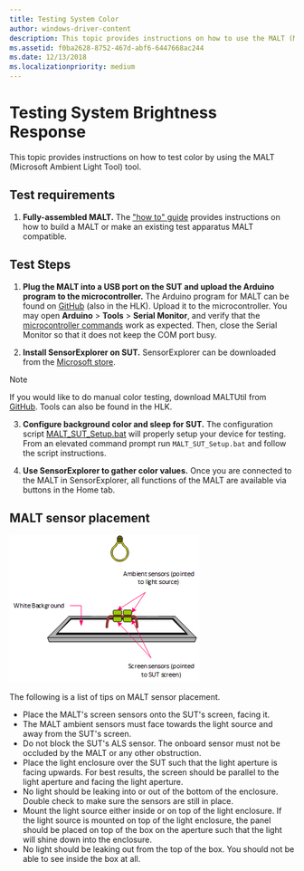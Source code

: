 ```yaml
---
title: Testing System Color
author: windows-driver-content
description: This topic provides instructions on how to use the MALT (Microsoft Ambient Light Tool) as a color testing solution.
ms.assetid: f0ba2628-8752-467d-abf6-6447668ac244
ms.date: 12/13/2018
ms.localizationpriority: medium
---
```


# Testing System Brightness Response

This topic provides instructions on how to test color by using the MALT (Microsoft Ambient Light Tool) tool.

## Test requirements

1. **Fully-assembled MALT.**   The ["how to" guide](testing-MALT-building-a-light-testing-tool.md) provides instructions on how to build a MALT or make an existing test apparatus MALT compatible.

## Test Steps

1. **Plug the MALT into a USB port on the SUT and upload the Arduino program to the microcontroller.** The Arduino program for MALT can be found on [GitHub](https://github.com/Microsoft/busiotools/tree/master/sensors/Tools/MALT) (also in the HLK). Upload it to the microcontroller. You may open **Arduino** > **Tools** > **Serial Monitor**, and verify that the [microcontroller commands](testing-MALT-auto-brightness.md) work as expected. Then, close the Serial Monitor so that it does not keep the COM port busy.

2. **Install SensorExplorer on SUT.** SensorExplorer can be downloaded from the [Microsoft store](https://aka.ms/sensorexplorer). 
   
> [!Note] 
> If you would like to do manual color testing, download MALTUtil from [GitHub](https://github.com/Microsoft/busiotools/tree/master/sensors/Tools/MALT). Tools can also be found in the HLK.
   
3. **Configure background color and sleep for SUT.**  The configuration script [MALT_SUT_Setup.bat](https://github.com/Microsoft/busiotools/tree/master/sensors/Tools/MALT/Code/Scripts) will properly setup your device for testing.  From an elevated command prompt run ``MALT_SUT_Setup.bat`` and follow the script instructions.

4. **Use SensorExplorer to gather color values.** Once you are connected to the MALT in SensorExplorer, all functions of the MALT are available via buttons in the Home tab.

## MALT sensor placement

![MALT sensor placement](images/placement.png)

The following is a list of tips on MALT sensor placement.

* Place the MALT's screen sensors onto the SUT's screen, facing it.
* The MALT ambient sensors must face towards the light source and away from the SUT's screen. 
* Do not block the SUT's ALS sensor.  The onboard sensor must not be occluded by the MALT or any other obstruction.
* Place the light enclosure over the SUT such that the light aperture is facing upwards. For best results, the screen should be parallel to the light aperture and facing the light aperture.
* No light should be leaking into or out of the bottom of the enclosure.  Double check to make sure the sensors are still in place.
* Mount the light source either inside or on top of the light enclosure.  If the light source is mounted on top of the light enclosure, the panel should be placed on top of the box on the aperture such that the light will shine down into the enclosure.
* No light should be leaking out from the top of the box. You should not be able to see inside the box at all.